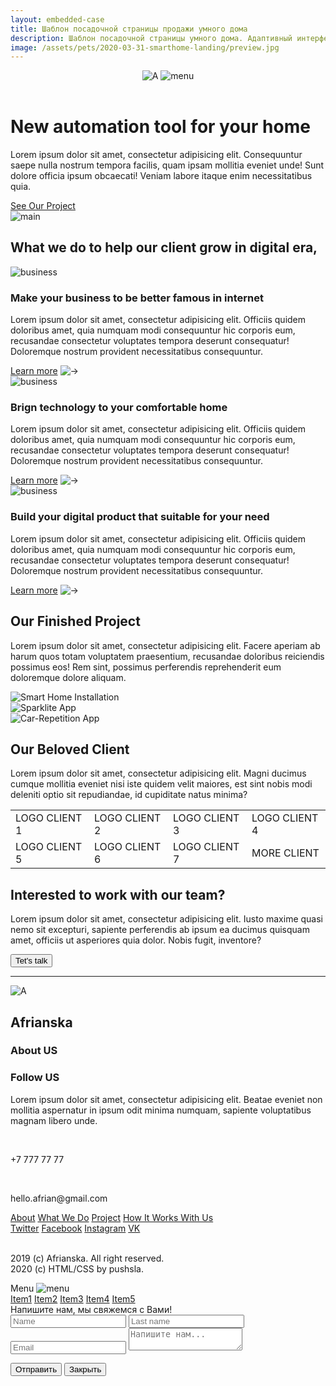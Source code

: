 ```yaml
---
layout: embedded-case
title: Шаблон посадочной страницы продажи умного дома
description: Шаблон посадочной страницы умного дома. Адаптивный интерфейс. Макет hello.afrian@gmail.com.
image: /assets/pets/2020-03-31-smarthome-landing/preview.jpg
---
```

<head>
    <meta charset="UTF-8"/>
    <title>Document</title>
    <link rel="stylesheet" href="https://stackpath.bootstrapcdn.com/bootstrap/4.5.0/css/bootstrap.min.css" integrity="sha384-9aIt2nRpC12Uk9gS9baDl411NQApFmC26EwAOH8WgZl5MYYxFfc+NcPb1dKGj7Sk" crossorigin="anonymous">
    <link rel="stylesheet" href="/assets/pets/2020-03-31-smarthome-landing/style.css"/>
</head>
<body>
    <header class="header">
        <img src="/assets/pets/2020-03-31-smarthome-landing/logo0.png" alt="A">
        <img class="menu" src="/assets/pets/2020-03-31-smarthome-landing/menu.png" alt="menu">
    </header>
    <main class="main section">
        <div class="container">
            <div class="row">
                <div class="col-lg-7 col-md-12 text-left">
                    <h1 class="h1">
                    New automation tool for your home
                    </h1>
                    <p class="main__text">
                        Lorem ipsum dolor sit amet, consectetur adipisicing elit. Consequuntur saepe nulla nostrum tempora facilis, quam ipsam mollitia eveniet unde! Sunt dolore officia ipsum obcaecati! Veniam labore itaque enim necessitatibus quia.
                    </p>
                    <a href="#project" class="button">See Our Project</a>
                </div>
                <div class="col-lg-5 col-md-12">
                    <div class="main__img">
                        <img src="/assets/pets/2020-03-31-smarthome-landing/main.png" alt="main">
                    </div>
                </div>
            </div>
        </div>
    </main>
    <section class="section container">
        <div class="row">
            <div class="col-lg-6 col-md-12">
                <h2 class="h2">
                What we do to help our client grow in digital era,
                </h2>
                <div class="feature">
                    <img src="/assets/pets/2020-03-31-smarthome-landing/feature1.png" alt="business" class="feature__img">
                    <h3 class="feature__caption">
                    Make your business to be better famous in internet
                    </h3>
                    <p class="feature__text">
                        Lorem ipsum dolor sit amet, consectetur adipisicing elit. Officiis quidem doloribus amet, quia numquam modi consequuntur hic corporis eum, recusandae consectetur voluptates tempora deserunt consequatur! Doloremque nostrum provident necessitatibus consequuntur.
                    </p>
                    <a href="#" class="feature__link">Learn more</a>
                    <img src="/assets/pets/2020-03-31-smarthome-landing/arrow.png" alt="->">
                </div>
            </div>
            <div class="col-lg-6 col-md-12">
                <div class="feature">
                    <img src="/assets/pets/2020-03-31-smarthome-landing/feature2.png" alt="business" class="feature__img">
                    <h3 class="feature__caption">
                    Brign technology to your comfortable home
                    </h3>
                    <p class="feature__text">
                        Lorem ipsum dolor sit amet, consectetur adipisicing elit. Officiis quidem doloribus amet, quia numquam modi consequuntur hic corporis eum, recusandae consectetur voluptates tempora deserunt consequatur! Doloremque nostrum provident necessitatibus consequuntur.
                    </p>
                    <a href="#" class="feature__link">Learn more</a>
                    <img src="/assets/pets/2020-03-31-smarthome-landing/arrow.png" alt="->">
                </div>
                <div class="feature">
                    <img src="/assets/pets/2020-03-31-smarthome-landing/feature3.png" alt="business" class="feature__img">
                    <h3 class="feature__caption">
                    Build your digital product that suitable for your need
                    </h3>
                    <p class="feature__text">
                        Lorem ipsum dolor sit amet, consectetur adipisicing elit. Officiis quidem doloribus amet, quia numquam modi consequuntur hic corporis eum, recusandae consectetur voluptates tempora deserunt consequatur! Doloremque nostrum provident necessitatibus consequuntur.
                    </p>
                    <a href="#" class="feature__link">Learn more</a>
                    <img src="/assets/pets/2020-03-31-smarthome-landing/arrow.png" alt="->">
                </div>
            </div>
        </div>
    </section>
    <section class="section container">
        <div class="row">
            <div class="col-lg-3 col-md-3">
                <a name="project"></a>
                <h2 class="h2">
                Our Finished Project
                </h2>
            </div>
            <div class="col-lg-7 offset-lg-1 col-md-8 offset-md-1">
                <p class="text">
                    Lorem ipsum dolor sit amet, consectetur adipisicing elit. Facere aperiam ab harum quos totam voluptatem praesentium, recusandae doloribus reiciendis possimus eos! Rem sint, possimus perferendis reprehenderit eum doloremque dolore aliquam.
                </p>
            </div>
        </div>
        <div class="row">
            <div class="col-lg-11">
                <img src="/assets/pets/2020-03-31-smarthome-landing/installation.png" alt="Smart Home Installation">
            </div>
        </div>
        <div class="row">
            <div class="col-lg-5 col-md-12">
                <img class="margined" src="/assets/pets/2020-03-31-smarthome-landing/phone.png" alt="Sparklite App">
            </div>
            <div class="col-lg-5 offset-lg-1 col-md-12">
                <img class="margined" src="/assets/pets/2020-03-31-smarthome-landing/car.png" alt="Car-Repetition App">
            </div>
        </div>
    </section>
    <section class="section clients">
        <div class="container">
            <div class="row">
                <div class="col-lg-3 col-md-4">
                    <h2 class="h2 light">
                    Our Beloved Client
                    </h2>
                </div>
                <div class="col-lg-7 offset-lg-1 col-md-8 offset-md-0">
                    <p class="text">
                        Lorem ipsum dolor sit amet, consectetur adipisicing elit. Magni ducimus cumque mollitia eveniet nisi iste quidem velit maiores, est sint nobis modi deleniti optio sit repudiandae, id cupiditate natus minima?
                    </p>
                </div>
            </div>
            <div class="row">
                <div class="col-12">
                    <table class="clients">
                        <tbody>
                            <tr>
                                <td class="clients__id">LOGO CLIENT 1</td>
                                <td class="clients__id">LOGO CLIENT 2</td>
                                <td class="clients__id">LOGO CLIENT 3</td>
                                <td class="clients__id">LOGO CLIENT 4</td>
                            </tr>
                            <tr>
                                <td class="clients__id">LOGO CLIENT 5</td>
                                <td class="clients__id">LOGO CLIENT 6</td>
                                <td class="clients__id">LOGO CLIENT 7</td>
                                <td class="clients__more">MORE CLIENT</td>
                            </tr>
                        </tbody>
                    </table>
                </div>
            </div>
        </div>
        <section class="section team">
            <div class="container">
                <div class="row">
                    <div class="col-lg-6">
                        <h2 class="h2 light">
                        Interested to work with our team?
                        </h2>
                        <p class="light-text">
                            Lorem ipsum dolor sit amet, consectetur adipisicing elit. Iusto maxime quasi nemo sit excepturi, sapiente perferendis ab ipsum ea ducimus quisquam amet, officiis ut asperiores quia dolor. Nobis fugit, inventore?
                        </p>
                    </div>
                    <div class="col-lg-3 offset-lg-2">
                        <button class="btn button letstalk">Tet's talk</button>
                    </div>
                </div>
            </div>
            <hr class="hr">
            <footer class="footer container">
                <div class="row">
                    <div class="col-1">
                        <img src="/assets/pets/2020-03-31-smarthome-landing/logo1.png" alt="A">
                    </div>
                    <div class="col-lg-2"><h2 class="h2 light">
                        Afrianska
                    </h2></div>
                    <div class="col-lg-2 offset-lg-2 col-sm-12 offset-sm-0">
                        <h3 class="h3 light">
                        About US
                        </h3>
                    </div>
                    <div class="col-lg-2 offset-lg-1 col-sm-12 offset-sm-0">
                        <h3 class="h3 light">
                        Follow US
                        </h3>
                    </div>
                </div>
                <div class="row">
                    <div class="col-lg-4">
                        <p class="light-text">
                            Lorem ipsum dolor sit amet, consectetur adipisicing elit. Beatae eveniet non mollitia aspernatur in ipsum odit minima numquam, sapiente voluptatibus magnam libero unde.
                        </p>
                        <br>
                        <p class="light-text">
                            +7 777 77 77
                        </p>
                        <br>
                        <p class="light-text">
                            hello.afrian@gmail.com
                        </p>
                    </div>
                    <div class="col-lg-3 offset-lg-1 col-sm-12 offset-sm-0">
                        <a href="#" class="light-text">About</a>
                        <a href="#" class="light-text">What We Do</a>
                        <a href="#" class="light-text">Project</a>
                        <a href="#" class="light-text">How It Works With Us</a>
                    </div>
                    <div class="col-lg-2 col-sm-12 offset-sm-0">
                        <a href="#" class="light-text">Twitter</a>
                        <a href="#" class="light-text">Facebook</a>
                        <a href="#" class="light-text">Instagram</a>
                        <a href="#" class="light-text">VK</a>
                    </div>
                </div>
                <br>
                <p class="light-text">
                    2019 (c) Afrianska. All right reserved. <br>
                    2020 (c) HTML/CSS by pushsla.
                </p>
            </footer>
        </section>
    </section>
    <div id="main-menu" class="popup-menu">
        <div id="main-menu__window" class="popup-menu__window">
            <div class="popup-menu__header">
                Menu
                <img class="menu-close" src="/assets/pets/2020-03-31-smarthome-landing/menu.png" alt="menu">
            </div>
            <div class="popup-menu__list">
                <a href="#" class="popup-menu__item">Item1</a>
                <a href="#" class="popup-menu__item">Item2</a>
                <a href="#" class="popup-menu__item">Item3</a>
                <a href="#" class="popup-menu__item">Item4</a>
                <a href="#" class="popup-menu__item">Item5</a>
            </div>
        </div>
    </div>
    <div class="popup-talk">
        <div class="popup-talk__window">
            <div class="popup-talk__header">
                Напишите нам, мы свяжемся с Вами!
            </div>
            <div class="popup-talk__form">
                <form id="letstalk-form">
                    <input type="text" name="name" placeholder="Name">
                    <input type="text" name="lastname" placeholder="Last name">
                    <input type="email" name="email" placeholder="Email">
                    <textarea name="msg" placeholder="Напишите нам..."></textarea>
                </form>
            </div>
            <div class="popup-talk__buttons">
                <button class="button popup-talk__send" form="letstalk-form">Отправить</button>
                <button class="button popup-talk__close">Закрыть</button>
            </div>
        </div>
    </div>
    <script src="https://ajax.googleapis.com/ajax/libs/jquery/3.4.1/jquery.min.js"></script>
    <script src="/assets/pets/2020-03-31-smarthome-landing/popups.js"></script>
</body>